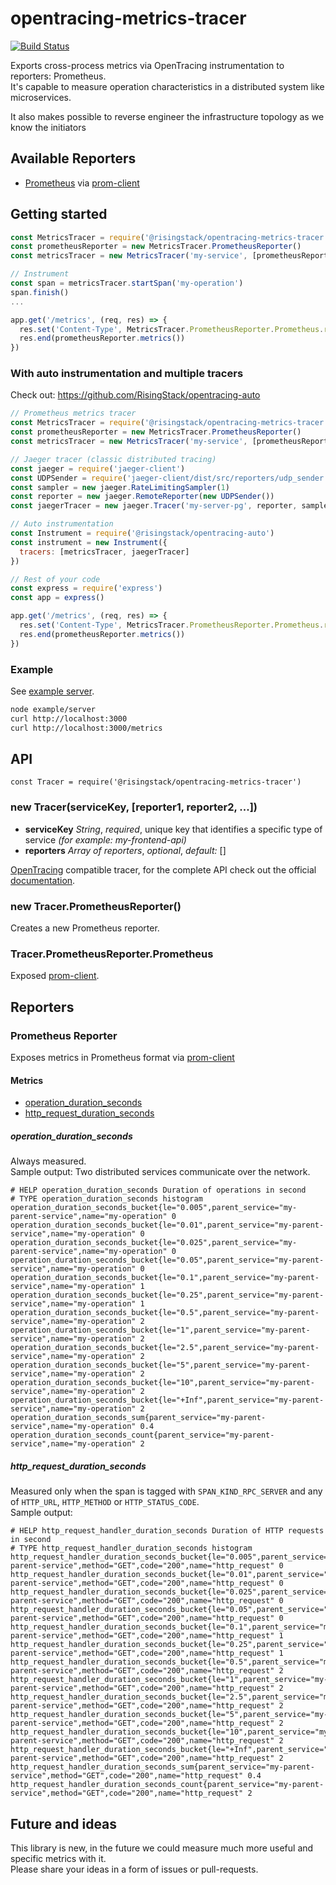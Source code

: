 # opentracing-metrics-tracer

[![Build Status](https://travis-ci.org/RisingStack/opentracing-metrics-tracer.svg?branch=master)](https://travis-ci.org/RisingStack/opentracing-metrics-tracer)  

Exports cross-process metrics via OpenTracing instrumentation to reporters: Prometheus.  
It's capable to measure operation characteristics in a distributed system like microservices.  

It also makes possible to reverse engineer the infrastructure topology as we know the initiators

## Available Reporters

- [Prometheus](https://prometheus.io/) via [prom-client](https://github.com/siimon/prom-client)

## Getting started

```js
const MetricsTracer = require('@risingstack/opentracing-metrics-tracer')
const prometheusReporter = new MetricsTracer.PrometheusReporter()
const metricsTracer = new MetricsTracer('my-service', [prometheusReporter])

// Instrument
const span = metricsTracer.startSpan('my-operation')
span.finish()
...

app.get('/metrics', (req, res) => {
  res.set('Content-Type', MetricsTracer.PrometheusReporter.Prometheus.register.contentType)
  res.end(prometheusReporter.metrics())
})
```

### With auto instrumentation and multiple tracers

Check out: https://github.com/RisingStack/opentracing-auto

```js
// Prometheus metrics tracer
const MetricsTracer = require('@risingstack/opentracing-metrics-tracer')
const prometheusReporter = new MetricsTracer.PrometheusReporter()
const metricsTracer = new MetricsTracer('my-service', [prometheusReporter])

// Jaeger tracer (classic distributed tracing)
const jaeger = require('jaeger-client')
const UDPSender = require('jaeger-client/dist/src/reporters/udp_sender').default
const sampler = new jaeger.RateLimitingSampler(1)
const reporter = new jaeger.RemoteReporter(new UDPSender())
const jaegerTracer = new jaeger.Tracer('my-server-pg', reporter, sampler)

// Auto instrumentation
const Instrument = require('@risingstack/opentracing-auto')
const instrument = new Instrument({
  tracers: [metricsTracer, jaegerTracer]
})

// Rest of your code
const express = require('express')
const app = express()

app.get('/metrics', (req, res) => {
  res.set('Content-Type', MetricsTracer.PrometheusReporter.Prometheus.register.contentType)
  res.end(prometheusReporter.metrics())
})
```

### Example

See [example server](/example/server.js).

```sh
node example/server
curl http://localhost:3000
curl http://localhost:3000/metrics
```

## API

`const Tracer = require('@risingstack/opentracing-metrics-tracer')`

### new Tracer(serviceKey, [reporter1, reporter2, ...])

- **serviceKey** *String*, *required*, unique key that identifies a specific type of service *(for example: my-frontend-api)*
- **reporters** *Array of reporters*, *optional*, *default:* []

[OpenTracing](https://github.com/opentracing/opentracing-javascript) compatible tracer, for the complete API check out the official [documentation](https://opentracing-javascript.surge.sh/).

### new Tracer.PrometheusReporter()

Creates a new Prometheus reporter.

### Tracer.PrometheusReporter.Prometheus

Exposed [prom-client](https://github.com/siimon/prom-client).

## Reporters

### Prometheus Reporter

Exposes metrics in Prometheus format via [prom-client](https://github.com/siimon/prom-client)

#### Metrics

- [operation_duration_seconds](#operation_duration_seconds)
- [http_request_duration_seconds](#http_request_duration_seconds)

##### operation_duration_seconds

Always measured.  
Sample output: Two distributed services communicate over the network.

```
# HELP operation_duration_seconds Duration of operations in second
# TYPE operation_duration_seconds histogram
operation_duration_seconds_bucket{le="0.005",parent_service="my-parent-service",name="my-operation" 0
operation_duration_seconds_bucket{le="0.01",parent_service="my-parent-service",name="my-operation" 0
operation_duration_seconds_bucket{le="0.025",parent_service="my-parent-service",name="my-operation" 0
operation_duration_seconds_bucket{le="0.05",parent_service="my-parent-service",name="my-operation" 0
operation_duration_seconds_bucket{le="0.1",parent_service="my-parent-service",name="my-operation" 1
operation_duration_seconds_bucket{le="0.25",parent_service="my-parent-service",name="my-operation" 1
operation_duration_seconds_bucket{le="0.5",parent_service="my-parent-service",name="my-operation" 2
operation_duration_seconds_bucket{le="1",parent_service="my-parent-service",name="my-operation" 2
operation_duration_seconds_bucket{le="2.5",parent_service="my-parent-service",name="my-operation" 2
operation_duration_seconds_bucket{le="5",parent_service="my-parent-service",name="my-operation" 2
operation_duration_seconds_bucket{le="10",parent_service="my-parent-service",name="my-operation" 2
operation_duration_seconds_bucket{le="+Inf",parent_service="my-parent-service",name="my-operation" 2
operation_duration_seconds_sum{parent_service="my-parent-service",name="my-operation" 0.4
operation_duration_seconds_count{parent_service="my-parent-service",name="my-operation" 2
```

##### http_request_duration_seconds

Measured only when the span is tagged with `SPAN_KIND_RPC_SERVER` and any of `HTTP_URL`, `HTTP_METHOD` or `HTTP_STATUS_CODE`.  
Sample output:
```
# HELP http_request_handler_duration_seconds Duration of HTTP requests in second
# TYPE http_request_handler_duration_seconds histogram
http_request_handler_duration_seconds_bucket{le="0.005",parent_service="my-parent-service",method="GET",code="200",name="http_request" 0
http_request_handler_duration_seconds_bucket{le="0.01",parent_service="my-parent-service",method="GET",code="200",name="http_request" 0
http_request_handler_duration_seconds_bucket{le="0.025",parent_service="my-parent-service",method="GET",code="200",name="http_request" 0
http_request_handler_duration_seconds_bucket{le="0.05",parent_service="my-parent-service",method="GET",code="200",name="http_request" 0
http_request_handler_duration_seconds_bucket{le="0.1",parent_service="my-parent-service",method="GET",code="200",name="http_request" 1
http_request_handler_duration_seconds_bucket{le="0.25",parent_service="my-parent-service",method="GET",code="200",name="http_request" 1
http_request_handler_duration_seconds_bucket{le="0.5",parent_service="my-parent-service",method="GET",code="200",name="http_request" 2
http_request_handler_duration_seconds_bucket{le="1",parent_service="my-parent-service",method="GET",code="200",name="http_request" 2
http_request_handler_duration_seconds_bucket{le="2.5",parent_service="my-parent-service",method="GET",code="200",name="http_request" 2
http_request_handler_duration_seconds_bucket{le="5",parent_service="my-parent-service",method="GET",code="200",name="http_request" 2
http_request_handler_duration_seconds_bucket{le="10",parent_service="my-parent-service",method="GET",code="200",name="http_request" 2
http_request_handler_duration_seconds_bucket{le="+Inf",parent_service="my-parent-service",method="GET",code="200",name="http_request" 2
http_request_handler_duration_seconds_sum{parent_service="my-parent-service",method="GET",code="200",name="http_request" 0.4
http_request_handler_duration_seconds_count{parent_service="my-parent-service",method="GET",code="200",name="http_request" 2
```

## Future and ideas

This library is new, in the future we could measure much more useful and specific metrics with it.  
Please share your ideas in a form of issues or pull-requests.
